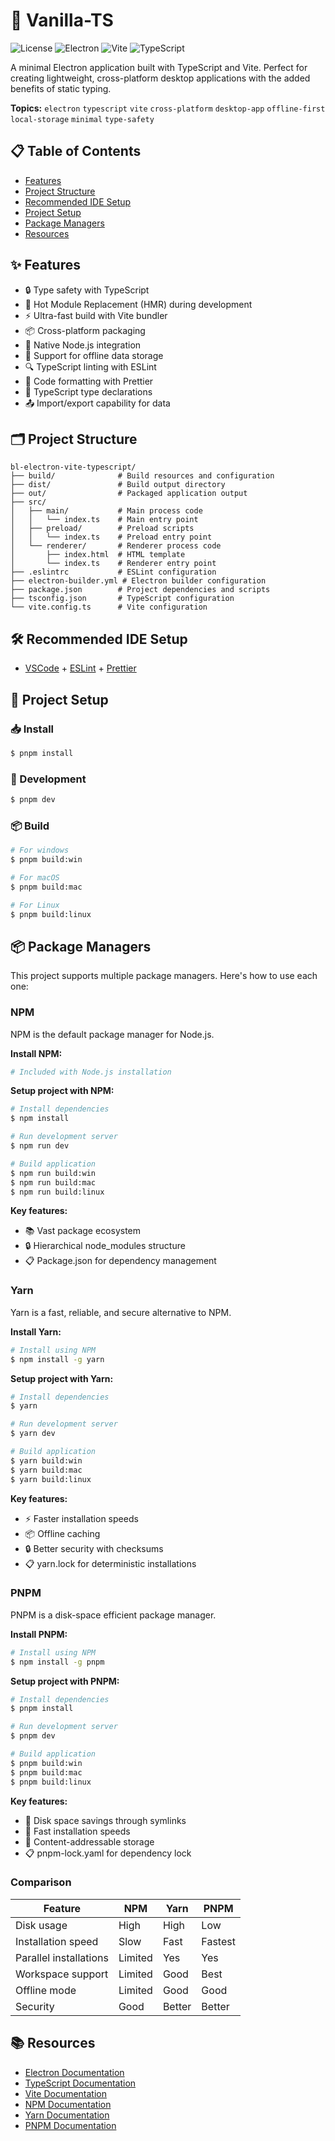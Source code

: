# 🚀 Vanilla-TS

![License](https://img.shields.io/badge/license-MIT-blue.svg)
![Electron](https://img.shields.io/badge/Electron-22.x-47848F.svg?logo=electron)
![Vite](https://img.shields.io/badge/vite-4.x-646CFF.svg?logo=vite)
![TypeScript](https://img.shields.io/badge/TypeScript-4.x-3178C6.svg?logo=typescript)

A minimal Electron application built with TypeScript and Vite. Perfect for creating lightweight, cross-platform desktop applications with the added benefits of static typing.

**Topics:** `electron` `typescript` `vite` `cross-platform` `desktop-app` `offline-first` `local-storage` `minimal` `type-safety`

## 📋 Table of Contents
- [Features](#-features)
- [Project Structure](#-project-structure)
- [Recommended IDE Setup](#-recommended-ide-setup)
- [Project Setup](#-project-setup)
- [Package Managers](#-package-managers)
- [Resources](#-resources)

## ✨ Features

- 🔒 Type safety with TypeScript
- 🔄 Hot Module Replacement (HMR) during development
- ⚡ Ultra-fast build with Vite bundler
- 📦 Cross-platform packaging
- 🧩 Native Node.js integration
- 💾 Support for offline data storage
- 🔍 TypeScript linting with ESLint
- 🎨 Code formatting with Prettier
- 📝 TypeScript type declarations
- 📤 Import/export capability for data

## 🗂️ Project Structure

```
bl-electron-vite-typescript/
├── build/              # Build resources and configuration
├── dist/               # Build output directory
├── out/                # Packaged application output
├── src/
│   ├── main/           # Main process code
│   │   └── index.ts    # Main entry point
│   ├── preload/        # Preload scripts
│   │   └── index.ts    # Preload entry point
│   └── renderer/       # Renderer process code
│       ├── index.html  # HTML template
│       └── index.ts    # Renderer entry point
├── .eslintrc           # ESLint configuration
├── electron-builder.yml # Electron builder configuration
├── package.json        # Project dependencies and scripts
├── tsconfig.json       # TypeScript configuration
└── vite.config.ts      # Vite configuration
```

## 🛠️ Recommended IDE Setup

- [VSCode](https://code.visualstudio.com/) + [ESLint](https://marketplace.visualstudio.com/items?itemName=dbaeumer.vscode-eslint) + [Prettier](https://marketplace.visualstudio.com/items?itemName=esbenp.prettier-vscode)

## 🚀 Project Setup

### 📥 Install

```bash
$ pnpm install
```

### 🔧 Development

```bash
$ pnpm dev
```

### 📦 Build

```bash
# For windows
$ pnpm build:win

# For macOS
$ pnpm build:mac

# For Linux
$ pnpm build:linux
```

## 📦 Package Managers

This project supports multiple package managers. Here's how to use each one:

### NPM

NPM is the default package manager for Node.js.

**Install NPM:**
```bash
# Included with Node.js installation
```

**Setup project with NPM:**
```bash
# Install dependencies
$ npm install

# Run development server
$ npm run dev

# Build application
$ npm run build:win
$ npm run build:mac
$ npm run build:linux
```

**Key features:**
- 📚 Vast package ecosystem
- 🔒 Hierarchical node_modules structure
- 📋 Package.json for dependency management

### Yarn

Yarn is a fast, reliable, and secure alternative to NPM.

**Install Yarn:**
```bash
# Install using NPM
$ npm install -g yarn
```

**Setup project with Yarn:**
```bash
# Install dependencies
$ yarn

# Run development server
$ yarn dev

# Build application
$ yarn build:win
$ yarn build:mac
$ yarn build:linux
```

**Key features:**
- ⚡ Faster installation speeds
- 📦 Offline caching
- 🔒 Better security with checksums
- 📋 yarn.lock for deterministic installations

### PNPM

PNPM is a disk-space efficient package manager.

**Install PNPM:**
```bash
# Install using NPM
$ npm install -g pnpm
```

**Setup project with PNPM:**
```bash
# Install dependencies
$ pnpm install

# Run development server
$ pnpm dev

# Build application
$ pnpm build:win
$ pnpm build:mac
$ pnpm build:linux
```

**Key features:**
- 💾 Disk space savings through symlinks
- 🚀 Fast installation speeds
- 🔄 Content-addressable storage
- 📋 pnpm-lock.yaml for dependency lock

### Comparison

| Feature               | NPM     | Yarn    | PNPM    |
|-----------------------|---------|---------|---------|
| Disk usage            | High    | High    | Low     |
| Installation speed    | Slow    | Fast    | Fastest |
| Parallel installations| Limited | Yes     | Yes     |
| Workspace support     | Limited | Good    | Best    |
| Offline mode          | Limited | Good    | Good    |
| Security              | Good    | Better  | Better  |

## 📚 Resources

- [Electron Documentation](https://www.electronjs.org/docs)
- [TypeScript Documentation](https://www.typescriptlang.org/docs/)
- [Vite Documentation](https://vitejs.dev/guide/)
- [NPM Documentation](https://docs.npmjs.com/)
- [Yarn Documentation](https://yarnpkg.com/getting-started)
- [PNPM Documentation](https://pnpm.io/motivation)
